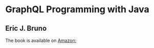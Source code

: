 GraphQL Programming with Java
===============

Eric J. Bruno
---------------

The book is available on [Amazon:](https://www.amazon.com/GraphQL-Programming-JavaTM-Micronaut%C2%AE-Framework-ebook/dp/B0DC1S28F1)
